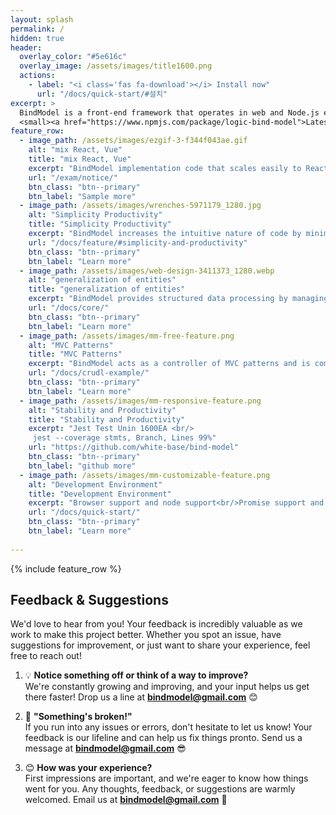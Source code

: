 ```yaml
---
layout: splash
permalink: /
hidden: true
header:
  overlay_color: "#5e616c"
  overlay_image: /assets/images/title1600.png
  actions:
    - label: "<i class='fas fa-download'></i> Install now"
      url: "/docs/quick-start/#설치"
excerpt: >
  BindModel is a front-end framework that operates in web and Node.js environments.<br />
  <small><a href="https://www.npmjs.com/package/logic-bind-model">Latest release v1.0.27</a></small>
feature_row:
  - image_path: /assets/images/ezgif-3-f344f043ae.gif
    alt: "mix React, Vue"
    title: "mix React, Vue"
    excerpt: "BindModel implementation code that scales easily to React and Vue, utilizing BindModel that combines flexibly with a variety of frameworks."
    url: "/exam/notice/"
    btn_class: "btn--primary"
    btn_label: "Sample more"  
  - image_path: /assets/images/wrenches-5971179_1280.jpg  
    alt: "Simplicity Productivity"
    title: "Simplicity Productivity"
    excerpt: "BindModel increases the intuitive nature of code by minimizing certain grammar and indicators and eliminating unnecessary components. Designed based on frequency in the project, it delivers simplicity and high productivity to users."
    url: "/docs/feature/#simplicity-and-productivity"
    btn_class: "btn--primary"
    btn_label: "Learn more"
  - image_path: /assets/images/web-design-3411373_1280.webp
    alt: "generalization of entities"
    title: "generalization of entities"
    excerpt: "BindModel provides structured data processing by managing all data as an entity (MetaTable, MetaView), enabling consistent and efficient data management."
    url: "/docs/core/"
    btn_class: "btn--primary" 
    btn_label: "Learn more"
  - image_path: /assets/images/mm-free-feature.png
    alt: "MVC Patterns"
    title: "MVC Patterns"
    excerpt: "BindModel acts as a controller of MVC patterns and is completely separate from View, making it very easy to replace and manage the screen."
    url: "/docs/crudl-example/"
    btn_class: "btn--primary"
    btn_label: "Learn more"
  - image_path: /assets/images/mm-responsive-feature.png
    alt: "Stability and Productivity"
    title: "Stability and Productivity"
    excerpt: "Jest Test Unin 1600EA <br/>
     jest --coverage stmts, Branch, Lines 99%"
    url: "https://github.com/white-base/bind-model"
    btn_class: "btn--primary"
    btn_label: "github more"
  - image_path: /assets/images/mm-customizable-feature.png
    alt: "Development Environment"
    title: "Development Environment"
    excerpt: "Browser support and node support<br/>Promise support and provide d.ts type information<br/>Vanilla JavaScript supports ES5 backward compatibility"
    url: "/docs/quick-start/"
    btn_class: "btn--primary"
    btn_label: "Learn more"  
       
---
```


{% include feature_row %}
<!-- 
![image-left](/assets/images/image-alignment-150x150.jpg){: .align-left} The rest of this paragraph is filler for the sake of seeing the text wrap around the 150×150 image, which is **left aligned**. There should be plenty of room above, below, and to the right of the image. Just look at him there --- Hey guy! Way to rock that left side. I don't care what the right aligned image says, you look great. Don't let anyone else tell you differently. -->


## Feedback & Suggestions

We'd love to hear from you! Your feedback is incredibly valuable as we work to make this project better. Whether you spot an issue, have suggestions for improvement, or just want to share your experience, feel free to reach out!

1. 💡 **Notice something off or think of a way to improve?**  
   We're constantly growing and improving, and your input helps us get there faster! Drop us a line at **bindmodel@gmail.com** 😊

2. 🚀 **"Something's broken!"**  
   If you run into any issues or errors, don't hesitate to let us know! Your feedback is our lifeline and can help us fix things pronto. Send us a message at **bindmodel@gmail.com** 😎

3. 😊 **How was your experience?**  
   First impressions are important, and we're eager to know how things went for you. Any thoughts, feedback, or suggestions are warmly welcomed. Email us at **bindmodel@gmail.com** 🙏
   